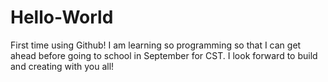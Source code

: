 # Hello-World
First time using Github!
I am learning so programming so that I can get ahead before going to school in September for CST.
I look forward to build and creating with you all!
